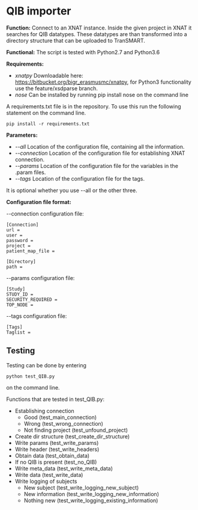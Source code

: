 # QIB importer

**Function:** Connect to an XNAT instance. Inside the given project in XNAT it searches for QIB datatypes.
These datatypes are than transformed into a directory structure that can be uploaded to TranSMART.

**Functional:** The script is tested with Python2.7 and Python3.6

**Requirements:**
- *xnatpy*      Downloadable here: https://bitbucket.org/bigr_erasmusmc/xnatpy, for Python3 functionality use the feature/xsdparse branch.
- *nose*        Can be installed by running pip install nose on the command line

A requirements.txt file is in the repository. To use this run the following statement on the command line.

```
pip install -r requirements.txt
```

**Parameters:**

- *--all*           Location of the configuration file, containing all the information.
- *--connection*    Location of the configuration file for establishing XNAT connection.
- *--params*        Location of the configuration file for the variables in the .param files.
- *--tags*          Location of the configuration file for the tags.

It is optional whether you use --all or the other three.

**Configuration file format:**

--connection configuration file:

```
[Connection]
url =
user =
password =
project =
patient_map_file =

[Directory]
path =
```

--params configuration file:

```
[Study]
STUDY_ID =
SECURITY_REQUIRED =
TOP_NODE =
```

--tags configuration file:

```
[Tags]
Taglist =
```


## Testing

Testing can be done by entering

```
python test_QIB.py
```

on the command line.

Functions that are tested in test_QIB.py:

   - Establishing connection
        - Good (test_main_connection)
        - Wrong (test_wrong_connection)
        - Not finding project (test_unfound_project)
   - Create dir structure (test_create_dir_structure)
   - Write params (test_write_params)
   - Write header (test_write_headers)
   - Obtain data (test_obtain_data)
   - If no QIB is present (test_no_QIB)
   - Write meta_data (test_write_meta_data)
   - Write data (test_write_data)
   - Write logging of subjects
        - New subject (test_write_logging_new_subject)
        - New information (test_write_logging_new_information)
        - Nothing new (test_write_logging_existing_information)